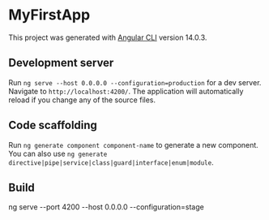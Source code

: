 # MyFirstApp

This project was generated with [Angular CLI](https://github.com/angular/angular-cli) version 14.0.3.

## Development server

Run `ng serve --host 0.0.0.0 --configuration=production` for a dev server. Navigate to `http://localhost:4200/`. The application will automatically reload if you change any of the source files.

## Code scaffolding

Run `ng generate component component-name` to generate a new component. You can also use `ng generate directive|pipe|service|class|guard|interface|enum|module`.

## Build

ng serve --port 4200 --host 0.0.0.0 --configuration=stage